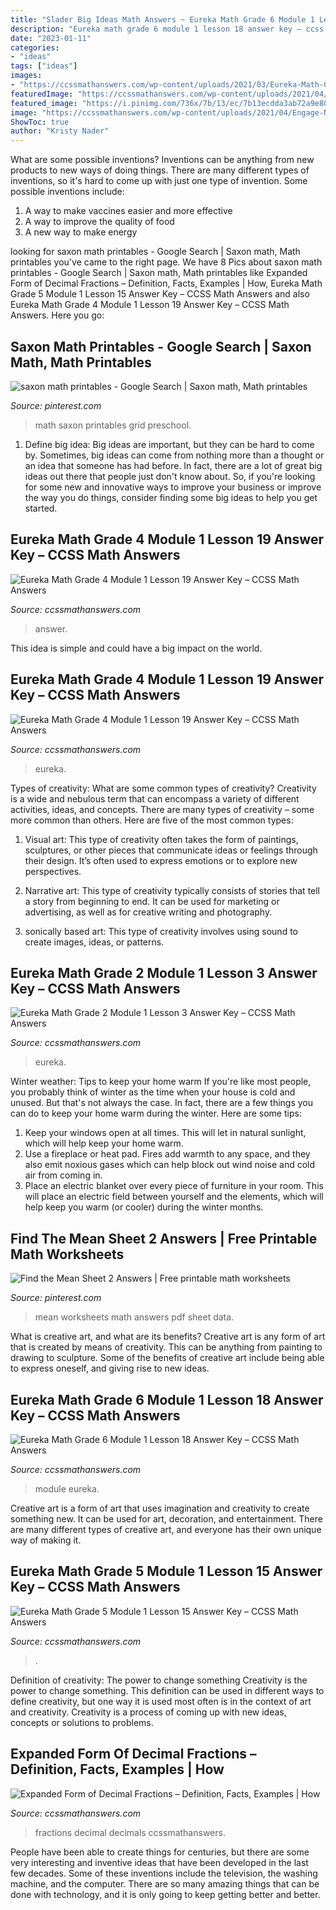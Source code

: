 ```yaml
---
title: "Slader Big Ideas Math Answers ~ Eureka Math Grade 6 Module 1 Lesson 18 Answer Key – Ccss Math Answers"
description: "Eureka math grade 6 module 1 lesson 18 answer key – ccss math answers"
date: "2023-01-11"
categories:
- "ideas"
tags: ["ideas"]
images:
- "https://ccssmathanswers.com/wp-content/uploads/2021/03/Eureka-Math-Grade-2-Module-1-Lesson-3-Sprint-Answer-Key-1.png"
featuredImage: "https://ccssmathanswers.com/wp-content/uploads/2021/04/Expanded-Form-of-Decimal-Fractions.png"
featured_image: "https://i.pinimg.com/736x/7b/13/ec/7b13ecdda3ab72a9e80d69c37da94970.jpg"
image: "https://ccssmathanswers.com/wp-content/uploads/2021/04/Engage-NY-Eureka-Math-4th-Grade-Module-1-Lesson-19-Answer-Key-Eureka-Math-Grade-4-Module-1-Lesson-19-Homework-Answer-Key-Question-1-768x474.jpg"
ShowToc: true
author: "Kristy Nader"
---
```



What are some possible inventions?
Inventions can be anything from new products to new ways of doing things. There are many different types of inventions, so it's hard to come up with just one type of invention. Some possible inventions include:
1. A way to make vaccines easier and more effective
2. A way to improve the quality of food
3. A new way to make energy

	

		
looking for saxon math printables - Google Search | Saxon math, Math printables you've came to the right page. We have 8 Pics about saxon math printables - Google Search | Saxon math, Math printables like Expanded Form of Decimal Fractions – Definition, Facts, Examples | How, Eureka Math Grade 5 Module 1 Lesson 15 Answer Key – CCSS Math Answers and also Eureka Math Grade 4 Module 1 Lesson 19 Answer Key – CCSS Math Answers. Here you go:
		
    
## Saxon Math Printables - Google Search | Saxon Math, Math Printables

<img loading=lazy src="https://i.pinimg.com/736x/8e/9e/bf/8e9ebf9d4dc16d143fe944765f6973ce--saxon-math-preschool.jpg" onerror="this.onerror=null;this.src='https://tse3.mm.bing.net/th?id=OIP.s4CUypkJxUDqQOKa8tF--AAAAA&amp;pid=15.1';" alt="saxon math printables - Google Search | Saxon math, Math printables">

_Source: pinterest.com_

>math saxon printables grid preschool. 

	

1. Define big idea:
Big ideas are important, but they can be hard to come by. Sometimes, big ideas can come from nothing more than a thought or an idea that someone has had before. In fact, there are a lot of great big ideas out there that people just don't know about. So, if you're looking for some new and innovative ways to improve your business or improve the way you do things, consider finding some big ideas to help you get started.

    
## Eureka Math Grade 4 Module 1 Lesson 19 Answer Key – CCSS Math Answers

<img loading=lazy src="https://ccssmathanswers.com/wp-content/uploads/2021/03/Engage-NY-Eureka-Math-4th-Grade-Module-1-Lesson-19-Answer-Key-Eureka-Math-Grade-4-Module-1-Lesson-19-Problem-Set-Answer-Key-Question-3-768x386.jpg" onerror="this.onerror=null;this.src='https://tse3.mm.bing.net/th?id=OIP.3C79gYb1gMmENJbDCGIXAQHaDu&amp;pid=15.1';" alt="Eureka Math Grade 4 Module 1 Lesson 19 Answer Key – CCSS Math Answers">

_Source: ccssmathanswers.com_

>answer. 

	

This idea is simple and could have a big impact on the world.

    
## Eureka Math Grade 4 Module 1 Lesson 19 Answer Key – CCSS Math Answers

<img loading=lazy src="https://ccssmathanswers.com/wp-content/uploads/2021/04/Engage-NY-Eureka-Math-4th-Grade-Module-1-Lesson-19-Answer-Key-Eureka-Math-Grade-4-Module-1-Lesson-19-Homework-Answer-Key-Question-1-768x474.jpg" onerror="this.onerror=null;this.src='https://tse3.mm.bing.net/th?id=OIP.k6kj73xksXcqFIOGFmasCwHaEk&amp;pid=15.1';" alt="Eureka Math Grade 4 Module 1 Lesson 19 Answer Key – CCSS Math Answers">

_Source: ccssmathanswers.com_

>eureka. 

	

Types of creativity: What are some common types of creativity?
Creativity is a wide and nebulous term that can encompass a variety of different activities, ideas, and concepts. There are many types of creativity – some more common than others. Here are five of the most common types:
1. Visual art: This type of creativity often takes the form of paintings, sculptures, or other pieces that communicate ideas or feelings through their design. It’s often used to express emotions or to explore new perspectives.

2. Narrative art: This type of creativity typically consists of stories that tell a story from beginning to end. It can be used for marketing or advertising, as well as for creative writing and photography.

3. sonically based art: This type of creativity involves using sound to create images, ideas, or patterns.

    
## Eureka Math Grade 2 Module 1 Lesson 3 Answer Key – CCSS Math Answers

<img loading=lazy src="https://ccssmathanswers.com/wp-content/uploads/2021/03/Eureka-Math-Grade-2-Module-1-Lesson-3-Sprint-Answer-Key-1.png" onerror="this.onerror=null;this.src='https://tse2.mm.bing.net/th?id=OIP._VNwF3EQ85HNeAAURnaaEwHaH8&amp;pid=15.1';" alt="Eureka Math Grade 2 Module 1 Lesson 3 Answer Key – CCSS Math Answers">

_Source: ccssmathanswers.com_

>eureka. 

	

Winter weather: Tips to keep your home warm
If you're like most people, you probably think of winter as the time when your house is cold and unused. But that's not always the case. In fact, there are a few things you can do to keep your home warm during the winter. Here are some tips:
1) Keep your windows open at all times. This will let in natural sunlight, which will help keep your home warm.
2) Use a fireplace or heat pad. Fires add warmth to any space, and they also emit noxious gases which can help block out wind noise and cold air from coming in.
3) Place an electric blanket over every piece of furniture in your room. This will place an electric field between yourself and the elements, which will help keep you warm (or cooler) during the winter months.

    
## Find The Mean Sheet 2 Answers | Free Printable Math Worksheets

<img loading=lazy src="https://i.pinimg.com/736x/7b/13/ec/7b13ecdda3ab72a9e80d69c37da94970.jpg" onerror="this.onerror=null;this.src='https://tse2.mm.bing.net/th?id=OIP.XCCWCTtqDn8yUNo34hkJgwHaJl&amp;pid=15.1';" alt="Find the Mean Sheet 2 Answers | Free printable math worksheets">

_Source: pinterest.com_

>mean worksheets math answers pdf sheet data. 

	

What is creative art, and what are its benefits?
Creative art is any form of art that is created by means of creativity. This can be anything from painting to drawing to sculpture. Some of the benefits of creative art include being able to express oneself, and giving rise to new ideas.

    
## Eureka Math Grade 6 Module 1 Lesson 18 Answer Key – CCSS Math Answers

<img loading=lazy src="https://ccssmathanswers.com/wp-content/uploads/2021/03/Eureka-Math-Grade-6-Module-1-Lesson-18-Mathematical-Modeling-Exercise-Answer-Key-4-768x347.png" onerror="this.onerror=null;this.src='https://tse4.mm.bing.net/th?id=OIP.h8f7NeFQX5lJsTiCAlbZRgHaDW&amp;pid=15.1';" alt="Eureka Math Grade 6 Module 1 Lesson 18 Answer Key – CCSS Math Answers">

_Source: ccssmathanswers.com_

>module eureka. 

	

Creative art is a form of art that uses imagination and creativity to create something new. It can be used for art, decoration, and entertainment. There are many different types of creative art, and everyone has their own unique way of making it.

    
## Eureka Math Grade 5 Module 1 Lesson 15 Answer Key – CCSS Math Answers

<img loading=lazy src="https://ccssmathanswers.com/wp-content/uploads/2021/03/Eureka-Math-Grade-5-Module-1-Lesson-15-Sprint-Answer-Key-2.png" onerror="this.onerror=null;this.src='https://tse2.mm.bing.net/th?id=OIP.jnTIiF3cnVBfqxy1sEVM4QAAAA&amp;pid=15.1';" alt="Eureka Math Grade 5 Module 1 Lesson 15 Answer Key – CCSS Math Answers">

_Source: ccssmathanswers.com_

>. 

	

Definition of creativity: The power to change something
Creativity is the power to change something. This definition can be used in different ways to define creativity, but one way it is used most often is in the context of art and creativity. Creativity is a process of coming up with new ideas, concepts or solutions to problems.

    
## Expanded Form Of Decimal Fractions – Definition, Facts, Examples | How

<img loading=lazy src="https://ccssmathanswers.com/wp-content/uploads/2021/04/Expanded-Form-of-Decimal-Fractions.png" onerror="this.onerror=null;this.src='https://tse2.mm.bing.net/th?id=OIP.1JdrPL65EvlmF2eMwaJroQHaEK&amp;pid=15.1';" alt="Expanded Form of Decimal Fractions – Definition, Facts, Examples | How">

_Source: ccssmathanswers.com_

>fractions decimal decimals ccssmathanswers. 

	

People have been able to create things for centuries, but there are some very interesting and inventive ideas that have been developed in the last few decades. Some of these inventions include the television, the washing machine, and the computer. There are so many amazing things that can be done with technology, and it is only going to keep getting better and better.

